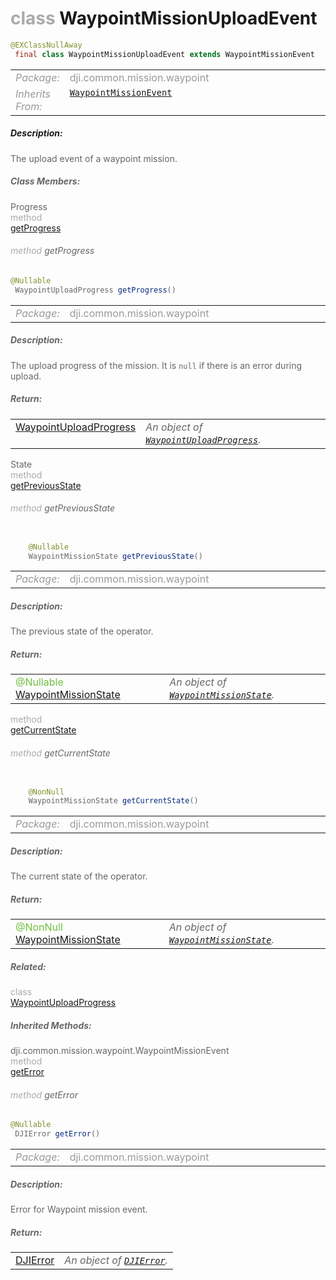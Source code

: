 <div class="article"><h1 ><font color="#AAA">class </font>WaypointMissionUploadEvent</h1></div>

~~~java
@EXClassNullAway
 final class WaypointMissionUploadEvent extends WaypointMissionEvent 
~~~

<html><table class="table-supportedby"><tr valign="top"><td width=15%><font color="#999"><i>Package:</i></td><td width=85%><font color="#999">dji.common.mission.waypoint</td></tr><tr valign="top"><td width=15%><font color="#999"><i>Inherits From:</i></td><td width=85%><font color="#999"><code><a href="/Components/Missions/DJIWaypointMissionEvent.html#djiwaypointmissionevent">WaypointMissionEvent</a></code></td></tr></table></html>



##### Description:



<font color="#666">The upload event of a waypoint mission.



##### Class Members:

<div class="api-row" id="djiwaypointmissionuploadevent_progress"><div class="api-col left">Progress</div><div class="api-col middle" style="color:#AAA">method</div><div class="api-col right"><a class="trigger" href="#djiwaypointmissionuploadevent_progress_inline">getProgress</a></div></div><div class="inline-doc" id="djiwaypointmissionuploadevent_progress_inline"

><div class="article"><h6 ><font color="#AAA">method </font>getProgress</h6></div>

~~~java
@Nullable
 WaypointUploadProgress getProgress() 
~~~

<html><table class="table-supportedby"><tr valign="top"><td width=15%><font color="#999"><i>Package:</i></td><td width=85%><font color="#999">dji.common.mission.waypoint</td></tr></table></html>



##### Description:



<font color="#666">The upload progress of the mission. It is <code>null</code> if there is an error during upload.



##### Return:

<html><table class="table-inline-parameters"><tr valign="top"><td><font color="#70BF41"><a href="/Components/Missions/DJIWaypointMission_DJIWaypointUploadProgress.html#djiwaypointmission_djiwaypointuploadprogress">WaypointUploadProgress</a></td><td><font color="#666"><i>An object of <code><a href="/Components/Missions/DJIWaypointMission_DJIWaypointUploadProgress.html#djiwaypointmission_djiwaypointuploadprogress">WaypointUploadProgress</a></code>.</i></td></tr></table></html></div>

<div class="api-row" id="djiwaypointmissionuploadevent_previousstate"><div class="api-col left">State</div><div class="api-col middle" style="color:#AAA">method</div><div class="api-col right"><a class="trigger" href="#djiwaypointmissionuploadevent_previousstate_inline">getPreviousState</a></div></div><div class="inline-doc" id="djiwaypointmissionuploadevent_previousstate_inline"

><div class="article"><h6 ><font color="#AAA">method </font>getPreviousState</h6></div>

~~~java

    @Nullable
    WaypointMissionState getPreviousState() 
~~~

<html><table class="table-supportedby"><tr valign="top"><td width=15%><font color="#999"><i>Package:</i></td><td width=85%><font color="#999">dji.common.mission.waypoint</td></tr></table></html>



##### Description:



<font color="#666">The previous state of the operator.



##### Return:

<html><table class="table-inline-parameters"><tr valign="top"><td><font color="#70BF41">@Nullable     <a href="/Components/Missions/DJIWaypointMissionState.html#djiwaypointmissionstate">WaypointMissionState</a></td><td><font color="#666"><i>An object of <code><a href="/Components/Missions/DJIWaypointMissionState.html#djiwaypointmissionstate">WaypointMissionState</a></code>.</i></td></tr></table></html></div>

<div class="api-row" id="djiwaypointmissionuploadevent_currentstate"><div class="api-col left"></div><div class="api-col middle" style="color:#AAA">method</div><div class="api-col right"><a class="trigger" href="#djiwaypointmissionuploadevent_currentstate_inline">getCurrentState</a></div></div><div class="inline-doc" id="djiwaypointmissionuploadevent_currentstate_inline"

><div class="article"><h6 ><font color="#AAA">method </font>getCurrentState</h6></div>

~~~java

    @NonNull
    WaypointMissionState getCurrentState() 
~~~

<html><table class="table-supportedby"><tr valign="top"><td width=15%><font color="#999"><i>Package:</i></td><td width=85%><font color="#999">dji.common.mission.waypoint</td></tr></table></html>



##### Description:



<font color="#666">The current state of the operator.



##### Return:

<html><table class="table-inline-parameters"><tr valign="top"><td><font color="#70BF41">@NonNull     <a href="/Components/Missions/DJIWaypointMissionState.html#djiwaypointmissionstate">WaypointMissionState</a></td><td><font color="#666"><i>An object of <code><a href="/Components/Missions/DJIWaypointMissionState.html#djiwaypointmissionstate">WaypointMissionState</a></code>.</i></td></tr></table></html></div>



##### Related:

<div class="api-row" id="djiwaypointmission_djiwaypointuploadprogress"><div class="api-col left"></div><div class="api-col middle" style="color:#AAA">class</div><div class="api-col right"><a href="/Components/Missions/DJIWaypointMission_DJIWaypointUploadProgress.html">WaypointUploadProgress</a></div></div>

##### Inherited Methods:

<div class="api-row" id="djiwaypointmissionevent_geterror"><div class="api-col left">dji.common.mission.waypoint.WaypointMissionEvent</div><div class="api-col middle" style="color:#AAA">method</div><div class="api-col right"><a class="trigger" href="#djiwaypointmissionevent_geterror_inline">getError</a></div></div><div class="inline-doc" id="djiwaypointmissionevent_geterror_inline"

><div class="article"><h6 ><font color="#AAA">method </font>getError</h6></div>

~~~java
@Nullable
 DJIError getError() 
~~~

<html><table class="table-supportedby"><tr valign="top"><td width=15%><font color="#999"><i>Package:</i></td><td width=85%><font color="#999">dji.common.mission.waypoint</td></tr></table></html>



##### Description:



<font color="#666">Error for Waypoint mission event.



##### Return:

<html><table class="table-inline-parameters"><tr valign="top"><td><font color="#70BF41"><a href="/Components/SDKError/DJIError.html#djierror">DJIError</a></td><td><font color="#666"><i>An object of <code><a href="/Components/SDKError/DJIError.html#djierror">DJIError</a></code>.</i></td></tr></table></html></div>


